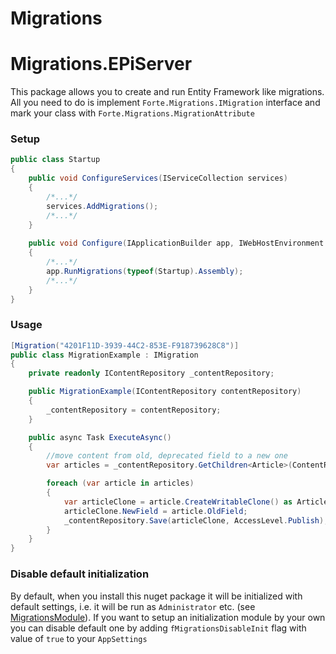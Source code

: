 # Migrations

# Migrations.EPiServer

This package allows you to create and run Entity Framework like migrations. All you need to do is implement `Forte.Migrations.IMigration` interface and mark your class with `Forte.Migrations.MigrationAttribute`

### Setup

```c#
public class Startup
{
    public void ConfigureServices(IServiceCollection services) 
    {
        /*...*/
        services.AddMigrations();
        /*...*/
    }
    
    public void Configure(IApplicationBuilder app, IWebHostEnvironment env)
    {
        /*...*/
        app.RunMigrations(typeof(Startup).Assembly);
        /*...*/
    }
}
```

### Usage

```c#
[Migration("4201F11D-3939-44C2-853E-F918739628C8")]
public class MigrationExample : IMigration
{
    private readonly IContentRepository _contentRepository;

    public MigrationExample(IContentRepository contentRepository)
    {
        _contentRepository = contentRepository;
    }

    public async Task ExecuteAsync()
    {
        //move content from old, deprecated field to a new one
        var articles = _contentRepository.GetChildren<Article>(ContentReference.StartPage)

        foreach (var article in articles)
        {
            var articleClone = article.CreateWritableClone() as Article;
            articleClone.NewField = article.OldField;
            _contentRepository.Save(articleClone, AccessLevel.Publish);
        }
    }
}

```

### Disable default initialization

By default, when you install this nuget package it will be initialized with default settings, i.e. it will be run as `Administrator` etc. (see [MigrationsModule](Migrations.EPiServer/MigrationsModule.cs)).
If you want to setup an initialization module by your own you can disable default one by adding `fMigrationsDisableInit` flag with value of `true` to your `AppSettings`
